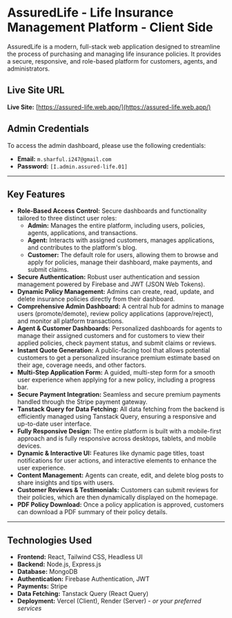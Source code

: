# AssuredLife - Life Insurance Management Platform - Client Side

AssuredLife is a modern, full-stack web application designed to streamline the process of purchasing and managing life insurance policies. It provides a secure, responsive, and role-based platform for customers, agents, and administrators.

## Live Site URL

**Live Site:** [https://assured-life.web.app/](https://assured-life.web.app/)

## Admin Credentials

To access the admin dashboard, please use the following credentials:

- **Email:** `m.sharful.i247@gmail.com`
- **Password:** `[I.admin.assured-life.01]`

---

## Key Features

- **Role-Based Access Control:** Secure dashboards and functionality tailored to three distinct user roles:
    - **Admin:** Manages the entire platform, including users, policies, agents, applications, and transactions.
    - **Agent:** Interacts with assigned customers, manages applications, and contributes to the platform's blog.
    - **Customer:** The default role for users, allowing them to browse and apply for policies, manage their dashboard, make payments, and submit claims.
- **Secure Authentication:** Robust user authentication and session management powered by Firebase and JWT (JSON Web Tokens).
- **Dynamic Policy Management:** Admins can create, read, update, and delete insurance policies directly from their dashboard.
- **Comprehensive Admin Dashboard:** A central hub for admins to manage users (promote/demote), review policy applications (approve/reject), and monitor all platform transactions.
- **Agent & Customer Dashboards:** Personalized dashboards for agents to manage their assigned customers and for customers to view their applied policies, check payment status, and submit claims or reviews.
- **Instant Quote Generation:** A public-facing tool that allows potential customers to get a personalized insurance premium estimate based on their age, coverage needs, and other factors.
- **Multi-Step Application Form:** A guided, multi-step form for a smooth user experience when applying for a new policy, including a progress bar.
- **Secure Payment Integration:** Seamless and secure premium payments handled through the Stripe payment gateway.
- **Tanstack Query for Data Fetching:** All data fetching from the backend is efficiently managed using Tanstack Query, ensuring a responsive and up-to-date user interface.
- **Fully Responsive Design:** The entire platform is built with a mobile-first approach and is fully responsive across desktops, tablets, and mobile devices.
- **Dynamic & Interactive UI:** Features like dynamic page titles, toast notifications for user actions, and interactive elements to enhance the user experience.
- **Content Management:** Agents can create, edit, and delete blog posts to share insights and tips with users.
- **Customer Reviews & Testimonials:** Customers can submit reviews for their policies, which are then dynamically displayed on the homepage.
- **PDF Policy Download:** Once a policy application is approved, customers can download a PDF summary of their policy details.

---

## Technologies Used

- **Frontend:** React, Tailwind CSS, Headless UI
- **Backend:** Node.js, Express.js
- **Database:** MongoDB
- **Authentication:** Firebase Authentication, JWT
- **Payments:** Stripe
- **Data Fetching:** Tanstack Query (React Query)
- **Deployment:** Vercel (Client), Render (Server) - *or your preferred services*
